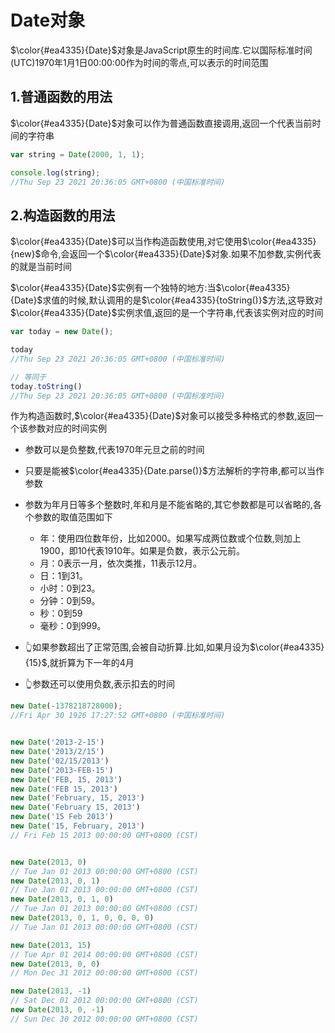 # Date对象

$\color{#ea4335}{Date}$对象是JavaScript原生的时间库.它以国际标准时间(UTC)1970年1月1日00:00:00作为时间的零点,可以表示的时间范围

## 1.普通函数的用法

$\color{#ea4335}{Date}$对象可以作为普通函数直接调用,返回一个代表当前时间的字符串

```js
var string = Date(2000, 1, 1);

console.log(string);
//Thu Sep 23 2021 20:36:05 GMT+0800 (中国标准时间)
```

## 2.构造函数的用法

$\color{#ea4335}{Date}$可以当作构造函数使用,对它使用$\color{#ea4335}{new}$命令,会返回一个$\color{#ea4335}{Date}$对象.如果不加参数,实例代表的就是当前时间

$\color{#ea4335}{Date}$实例有一个独特的地方:当$\color{#ea4335}{Date}$求值的时候,默认调用的是$\color{#ea4335}{toString()}$方法,这导致对$\color{#ea4335}{Date}$实例求值,返回的是一个字符串,代表该实例对应的时间

```js
var today = new Date();

today
//Thu Sep 23 2021 20:36:05 GMT+0800 (中国标准时间)

// 等同于
today.toString()
//Thu Sep 23 2021 20:36:05 GMT+0800 (中国标准时间)
```

作为构造函数时,$\color{#ea4335}{Date}$对象可以接受多种格式的参数,返回一个该参数对应的时间实例

- 参数可以是负整数,代表1970年元旦之前的时间
- 只要是能被$\color{#ea4335}{Date.parse()}$方法解析的字符串,都可以当作参数
- 参数为年月日等多个整数时,年和月是不能省略的,其它参数都是可以省略的,各个参数的取值范围如下

  - 年：使用四位数年份，比如2000。如果写成两位数或个位数,则加上1900，即10代表1910年。如果是负数，表示公元前。
  - 月：0表示一月，依次类推，11表示12月。
  - 日：1到31。
  - 小时：0到23。
  - 分钟：0到59。
  - 秒：0到59
  - 毫秒：0到999。
- 👆如果参数超出了正常范围,会被自动折算.比如,如果月设为$\color{#ea4335}{15}$,就折算为下一年的4月
- 👆参数还可以使用负数,表示扣去的时间

```js
new Date(-1378218728000);
//Fri Apr 30 1926 17:27:52 GMT+0800 (中国标准时间)


new Date('2013-2-15')
new Date('2013/2/15')
new Date('02/15/2013')
new Date('2013-FEB-15')
new Date('FEB, 15, 2013')
new Date('FEB 15, 2013')
new Date('February, 15, 2013')
new Date('February 15, 2013')
new Date('15 Feb 2013')
new Date('15, February, 2013')
// Fri Feb 15 2013 00:00:00 GMT+0800 (CST)


new Date(2013, 0)
// Tue Jan 01 2013 00:00:00 GMT+0800 (CST)
new Date(2013, 0, 1)
// Tue Jan 01 2013 00:00:00 GMT+0800 (CST)
new Date(2013, 0, 1, 0)
// Tue Jan 01 2013 00:00:00 GMT+0800 (CST)
new Date(2013, 0, 1, 0, 0, 0, 0)
// Tue Jan 01 2013 00:00:00 GMT+0800 (CST)

new Date(2013, 15)
// Tue Apr 01 2014 00:00:00 GMT+0800 (CST)
new Date(2013, 0, 0)
// Mon Dec 31 2012 00:00:00 GMT+0800 (CST)

new Date(2013, -1)
// Sat Dec 01 2012 00:00:00 GMT+0800 (CST)
new Date(2013, 0, -1)
// Sun Dec 30 2012 00:00:00 GMT+0800 (CST)
```
